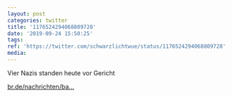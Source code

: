 ```yaml
---
layout: post
categories: twitter
title: '1176524294068809728'
date: '2019-09-24 15:50:25'
tags: 
ref: 'https://twitter.com/schwarzlichtwue/status/1176524294068809728'
media:
---
```

Vier Nazis standen heute vor Gericht

[br.de/nachrichten/ba…](https://www.br.de/nachrichten/bayern/hohe-geldstrafen-wegen-volksverhetzung-bei-faschingszug,RczGDmW) 


